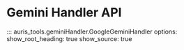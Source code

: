 # Gemini Handler API

::: auris_tools.geminiHandler.GoogleGeminiHandler
    options:
      show_root_heading: true
      show_source: true